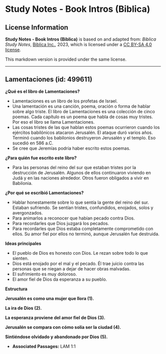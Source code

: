# Study Notes - Book Intros (Biblica)

## License Information

**Study Notes - Book Intros (Biblica)** is based on and adapted from: _Biblica Study Notes_, [Biblica Inc.](https://www.biblica.com/), 2023, which is licensed under a [CC BY-SA 4.0 license](https://creativecommons.org/licenses/by-sa/4.0/legalcode.en).

This markdown version is provided under the same license.



--------------------------------

## Lamentaciones (id: 499611)

**¿Qué es el libro de** **Lamentaciones?**

* Lamentaciones es un libro de los profetas de Israel.
* Una lamentación es una canción, poema, oración o forma de hablar sobre algo triste. El libro de Lamentaciones es una colección de cinco poemas. Cada capítulo es un poema que habla de cosas muy tristes. Por eso el libro se llama Lamentaciones.
* Las cosas tristes de las que hablan estos poemas ocurrieron cuando los ejércitos babilónicos atacaron Jerusalén. El ataque duró varios años. Terminó cuando los babilonios destruyeron Jerusalén y el templo. Eso sucedió en 586 a.C.
* Se cree que Jeremías podría haber escrito estos poemas.

**¿Para quién fue escrito este libro?**

* Para las personas del reino del sur que estaban tristes por la destrucción de Jerusalén. Algunos de ellos continuaron viviendo en Judá y en las naciones alrededor. Otros fueron obligados a vivir en Babilonia.

**¿Por qué se escribió Lamentaciones?**

* Hablar honestamente sobre lo que sentía la gente del reino del sur. Estaban sufriendo. Se sentían tristes, confundidos, enojados, solos y avergonzados.
* Para animarlos a reconocer que habían pecado contra Dios.
* Para recordarles que Dios juzgará los pecados.
* Para recordarles que Dios estaba completamente comprometido con ellos. Su amor fiel por ellos no terminó, aunque Jerusalén fue destruida.

**Ideas principales**

* El pueblo de Dios es honesto con Dios. Le rezan sobre todo lo que sienten.
* Dios está enojado por el mal y el pecado. Él trae juicio contra las personas que se niegan a dejar de hacer obras malvadas.
* El sufrimiento es muy doloroso.
* El amor fiel de Dios da esperanza a su pueblo.

**Estructura**

**Jerusalén es como una mujer que llora (1\).**

**La ira de Dios (2\).**

**La esperanza proviene del amor fiel de Dios (3\).**

**Jerusalén se compara con cómo solía ser la ciudad (4\).**

**Sintiéndose olvidado y abandonado por Dios (5\).**

* **Associated Passages:** LAM 1:1

